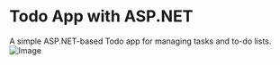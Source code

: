 # Todo App with ASP.NET

A simple ASP.NET-based Todo app for managing tasks and to-do lists.
![Image](https://res.cloudinary.com/breivaco/image/upload/v1679324134/Misc/Untitled_video_-_Made_with_Clipchamp_jfa1gj.gif)